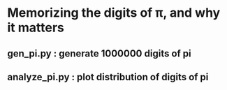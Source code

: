 # Memorizing the digits of π, and why it matters

## gen_pi.py : generate 1000000 digits of pi
## analyze_pi.py : plot distribution of digits of pi



